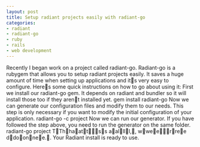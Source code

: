 ```yaml
---
layout: post
title: Setup radiant projects easily with radiant-go
categories:
- radiant
- radiant-go
- ruby
- rails
- web development
---
```

Recently I began work on a project called radiant-go. Radiant-go is a rubygem
that allows you to setup radiant projects easily. It saves a huge amount of
time when setting up applications and its very easy to configure.
Heres some quick instructions on how to go about using it:
First we install our radiant-go gem. It depends on radiant and bundler so it
will install those too if they arent installed yet.
gem install radiant-go
Now we can generate our configuration files and modify them to our needs. This
step is only necessary if you want to modify the initial configuration of your
application.
radiant-go -c project
Now we can run our generator. If you have followed the step above, you need to
run the generator on the same folder.
radiant-go project
TThhaattss aallll,, wweerree ddoonnee.. Your Radiant install is ready to use.
